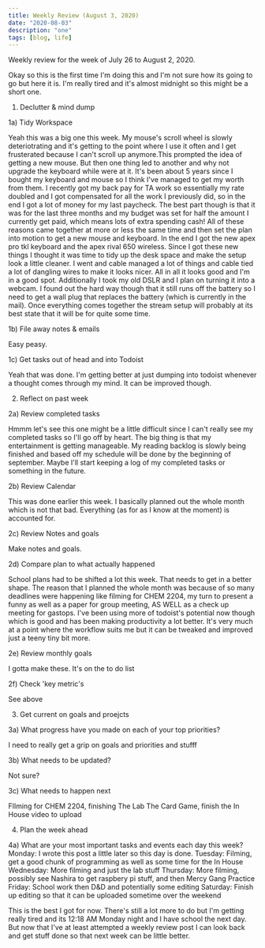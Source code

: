 ```yaml
---
title: Weekly Review (August 3, 2020)
date: "2020-08-03"
description: "one"
tags: [blog, life]
---
```

Weekly review for the week of July 26 to August 2, 2020.

<!-- readmore -->

Okay so this is the first time I'm doing this and I'm not sure how its going to go but here it is. I'm really tired and it's almost midnight
so this might be a short one.

1. Declutter & mind dump

1a) Tidy Workspace

Yeah this was a big one this week. My mouse's scroll wheel is slowly deteriotrating and it's getting to the point where I use it often and I get frusterated because
I can't scroll up anymore.This prompted the idea of getting a new mouse. But then one thing led to another and why not upgrade the keyboard while were at it. It's been
about 5 years since I bought my keyboard and mouse so I think I've managed to get my worth from them. I recently got my back pay for TA work so essentially my rate doubled and I got compensated for all the work I previously did, so in the end I got a lot of money for my last paycheck. The best part though is that it was for the last three months and my budget was set for half the amount I currently get paid, which means lots of extra spending cash! All of these reasons came together at more or less the same time and then set the plan into motion to get a new mouse and keyboard. In the end I got the new apex pro tkl keyboard and the apex rival 650 wireless. Since I got these new things I thought it was time to tidy up the desk space and make the setup look a little cleaner. I went and cable managed a lot of things and cable tied a lot of dangling wires to make it looks nicer. All in all it looks good and I'm in a good spot. Additionally I took my old DSLR and I plan on turning it into a webcam. I found out the hard way though that it still runs off the battery so I need to get a wall plug that replaces the battery (which is currently in the mail). Once everything comes together the stream setup will probably at its best state that it will be for quite some time.

1b) File away notes & emails

Easy peasy.

1c) Get tasks out of head and into Todoist

Yeah that was done. I'm getting better at just dumping into todoist whenever a thought comes through my mind. It can be improved though.

2. Reflect on past week

2a) Review completed tasks

Hmmm let's see this one might be a little difficult since I can't really see my completed tasks so I'll go off by heart. The big thing is that my entertainment is getting manageable. My reading backlog is slowly being finished and based off my schedule will be done by the beginning of september. Maybe I'll start keeping a log of my completed tasks or something in the future.

2b) Review Calendar

This was done earlier this week. I basically planned out the whole month which is not that bad. Everything (as for as I know at the moment) is accounted for.

2c) Review Notes and goals

Make notes and goals.

2d) Compare plan to what actually happened

School plans had to be shifted a lot this week. That needs to get in a better shape. The reason that I planned the whole month was because of so many deadlines were happening like filming for CHEM 2204, my turn to present a funny as well as a paper for group meeting, AS WELL as a check up meeting for gastops. I've been using more of todoist's potential now though which is good and has been making productivity a lot better. It's very much at a point where the workflow suits me but it can be tweaked and improved just a teeny tiny bit more.

2e) Review monthly goals

I gotta make these. It's on the to do list

2f) Check 'key metric's

See above

3. Get current on goals and proejcts

3a) What progress have you made on each of your top priorities?

I need to really get a grip on goals and priorities and stufff

3b) What needs to be updated?

Not sure?

3c) What needs to happen next

FIlming for CHEM 2204, finishing The Lab The Card Game, finish the In House video to upload

4. Plan the week ahead

4a) What are your most important tasks and events each day this week?
Monday: I wrote this post a little later so this day is done.
Tuesday: Filming, get a good chunk of programming as well as some time for the In House
Wednesday: More filming and just the lab stuff
Thursday: More filming, possibly see Nashira to get raspbery pi stuff, and then Mercy Gang Practice
Friday: School work then D&D and potentially some editing
Saturday: Finish up editing so that it can be uploaded sometime over the weekend


This is the best I got for now. There's still a lot more to do but I'm getting really tired and its 12:18 AM Monday night and I have school the next day. But now that I've at least attempted a weekly review post I can look back and get stuff done so that next week can be little better.
